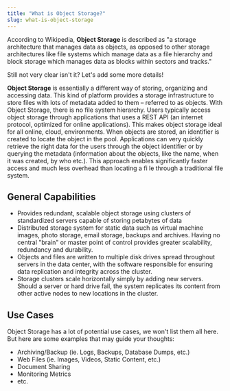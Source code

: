 ```yaml
---
title: "What is Object Storage?"
slug: what-is-object-storage
---
```


According to Wikipedia, **Object Storage** is described as "a storage architecture that manages data as objects, as opposed to other storage architectures like file systems which manage data as a file hierarchy and block storage which manages data as blocks within sectors and tracks."

Still not very clear isn't it? Let's add some more details!

**Object Storage** is essentially a different way of storing, organizing and accessing data. This kind of platform provides a storage infrastructure to store files with lots of metadata added to them – referred to as objects. With Object Storage, there is no file system hierarchy. Users typically access object storage through applications that uses a REST API (an internet protocol, optimized for online applications). This makes object storage ideal for all online, cloud, environments. When objects are stored, an identifier is created to locate the object in the pool. Applications can very quickly retrieve the right data for the users through the object identifier or by querying the metadata (information about the objects, like the name, when it was created, by who etc.). This approach enables significantly faster access and much less overhead than locating a fi le through a traditional file system.

## General Capabilities
- Provides redundant, scalable object storage using clusters of standardized servers capable of storing petabytes of data
- Distributed storage system for static data such as virtual machine images, photo storage, email storage, backups and archives. Having no central "brain" or master point of control provides greater scalability, redundancy and durability.
- Objects and files are written to multiple disk drives spread throughout servers in the data center, with the software responsible for ensuring data replication and integrity across the cluster.
- Storage clusters scale horizontally simply by adding new servers. Should a server or hard drive fail, the system replicates its content from other active nodes to new locations in the cluster.

## Use Cases
Object Storage has a lot of potential use cases, we won't list them all here. But here are some examples that may guide your thoughts:

- Archiving/Backup (ie. Logs, Backups, Database Dumps, etc.)
- Web Files (ie. Images, Videos, Static Content, etc.)
- Document Sharing
- Monitoring Metrics
- etc.
